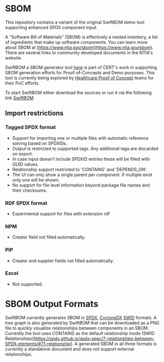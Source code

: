 # SBOM 

This repository contains a variant of the original SwiftBOM demo tool supporting enhanced SPDX component input.

A "Software Bill of Materials" (SBOM) is effectively a nested inventory, a list of ingredients that make up software components.  You can learn more about SBOM at [https://www.ntia.gov/sbom](https://www.ntia.gov/sbom). There are several links to community developed documents in the NTIA's website.

SwiftBOM a SBOM generator tool [here](./SwiftBOM/) is part of CERT's work in supporting SBOM generation efforts for Proof-of-Concepts and Demo purposes.  This tool is currently being explored by  [Healthcare Proof of Concept](https://www.ntia.gov/files/ntia/publications/ntia_sbom_healthcare_poc_report_2019_1001.pdf) teams for their PoC efforts. 

To start SwiftBOM either download the sources or run it via the following link [SwiftBOM](https://hansbusch.github.io/SwiftBOM/SwiftBOM/).  

## Import restrictions

### Tagged SPDX format
* Support for importing one or multiple files with automatic reference solving based on SPDXIDs. 
* Output is restricted to supported tags. Any additional tags are discarded on export.
* In case input doesn't include SPDXID entries these will be filled with GUID values.
* Relationship support restricted to 'CONTAINS' and 'DEPENDS_ON'.
* The UI can only show a single parent per component. If multiple exist only one will be shown.
* No support for file level information beyond package file names and their checksums.

### RDF SPDX format
* Experimental support for files with extension rdf

### NPM
* Creator field not filled automatically.
### PIP
* Creator and supplier fields not filled automatically.
### Excel
* Not supported.

# SBOM Output Formats  

SwiftBOM currently generates SBOM in [SPDX](https://spdx.dev/), [CycloneDX](https://cyclonedx.org/) [SWID](https://csrc.nist.gov/projects/Software-Identification-SWID) formats. A tree graph is also generated by SwiftBOM that can be downloaded as a PNG file to quickly visualize relationships between components in an SBOM.  Currently the tool uses CONTAINS as the default relationship mode (SWID Relationships)[https://spdx.github.io/spdx-spec/7-relationships-between-SPDX-elements/#71-relationship]. A generated SBOM in all three formats is currently a standalone document and does not support external relationships.

